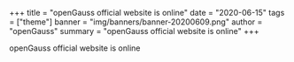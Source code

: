 +++
title = "openGauss official website is online"
date = "2020-06-15"
tags = ["theme"]
banner = "img/banners/banner-20200609.png"
author = "openGauss"
summary = "openGauss official website is online"
+++


openGauss official website is online

